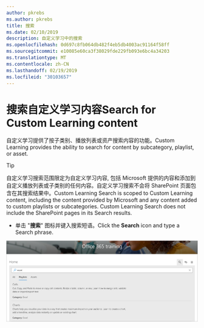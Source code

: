 ```yaml
---
author: pkrebs
ms.author: pkrebs
title: 搜索
ms.date: 02/10/2019
description: 自定义学习中的搜索
ms.openlocfilehash: 0d697c8fb064db482f4eb5db4003ac91164f58ff
ms.sourcegitcommit: e10085e60ca3f38029fde229fb093e6bc4a34203
ms.translationtype: MT
ms.contentlocale: zh-CN
ms.lasthandoff: 02/19/2019
ms.locfileid: "30103657"
---
```

# <a name="search-for-custom-learning-content"></a><span data-ttu-id="82646-103">搜索自定义学习内容</span><span class="sxs-lookup"><span data-stu-id="82646-103">Search for Custom Learning content</span></span>

<span data-ttu-id="82646-104">自定义学习提供了按子类别、播放列表或资产搜索内容的功能。</span><span class="sxs-lookup"><span data-stu-id="82646-104">Custom Learning provides the ability to search for content by subcategory, playlist, or asset.</span></span> 

> [!TIP]
> <span data-ttu-id="82646-p101">自定义学习搜索范围限定为自定义学习内容, 包括 Microsoft 提供的内容和添加到自定义播放列表或子类别的任何内容。自定义学习搜索不会将 SharePoint 页面包含在其搜索结果中。</span><span class="sxs-lookup"><span data-stu-id="82646-p101">Custom Learning Search is scoped to Custom Learning content, including the content provided by Microsoft  and any content added to custom playlists or subcategories. Custom Learning Search does not include the SharePoint pages in its Search results.</span></span>     

- <span data-ttu-id="82646-107">单击 "**搜索**" 图标并键入搜索短语。</span><span class="sxs-lookup"><span data-stu-id="82646-107">Click the **Search** icon and type a Search phrase.</span></span> 

![cg-search](media/cg-search.png)

